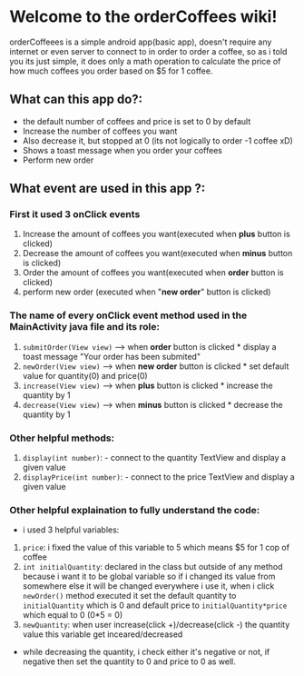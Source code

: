 # Welcome to the orderCoffees wiki!

orderCoffeees is a simple android app(basic app), doesn't require any internet or even server to connect to in order to order a coffee, so as i told you its just simple, it does only a math operation to calculate the price of how much coffees you order based on $5 for 1 coffee.

## What can this app do?:

- the default number of coffees and price is set to 0 by default
- Increase the number of coffees you want
- Also decrease it, but stopped at 0 (its not logically to order -1 coffee xD)
- Shows a toast message when you order your coffees
- Perform new order

## What event are used in this app ?:

### First it used 3 onClick events

1. Increase the amount of coffees you want(executed when **plus** button is clicked)
2. Decrease the amount of coffees you want(executed when **minus** button is clicked)
3. Order the amount of coffees you want(executed when **order** button is clicked)
4. perform new order (executed when "**new order**" button is clicked)

### The name of every onClick event method used in the MainActivity java file and its role:

1. `submitOrder(View view)` --> when **order** button is clicked
          * display a toast message "Your order has been submited"
2. `newOrder(View view)`    --> when **new order** button is clicked
          * set default value for quantity(0) and price(0)
3. `increase(View view)`    --> when **plus** button is clicked
          * increase the quantity by 1
4. `decrease(View view)`   --> when **minus** button is clicked
          * decrease the quantity by 1

### Other helpful methods:

1. `display(int number)`:
          - connect to the quantity TextView and display a given value
2. `displayPrice(int number)`:
          - connect to the price TextView and display a given value

### Other helpful explaination to fully understand the code:

* i used 3 helpful variables:
1. `price`: i fixed the value of this variable to 5 which means $5 for 1 cop of coffee
2. `int initialQuantity`: declared in the class but outside of any method because i want it to be global variable so if i changed its value from somewhere else it will be changed everywhere i use it, when i click `newOrder()` method executed it set the default quantity to `initialQuantity` which is 0 and default price to `initialQuantity*price` which equal to 0 (0*5 = 0)
3. `newQuantity`: when user increase(click +)/decrease(click -) the quantity value this variable get inceared/decreased

* while decreasing the quantity, i check either it's negative or not, if negative then set the quantity to 0 and price to 0 as well.